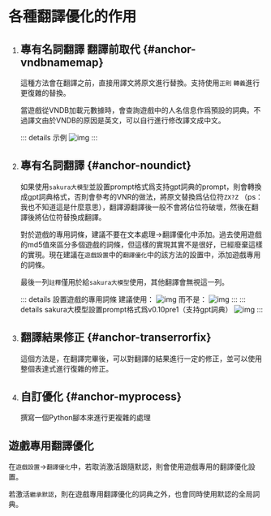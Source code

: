 # 各種翻譯優化的作用

1. ## 專有名詞翻譯 翻譯前取代 {#anchor-vndbnamemap}

    這種方法會在翻譯之前，直接用譯文將原文進行替換。支持使用`正則` `轉義`進行更復雜的替換。

    當遊戲從VNDB加載元數據時，會查詢遊戲中的人名信息作爲預設的詞典。不過譯文由於VNDB的原因是英文，可以自行進行修改譯文成中文。

    ::: details 示例
    ![img](https://image.lunatranslator.org/zh/transoptimi/1.png)
    :::


1. ## 專有名詞翻譯 {#anchor-noundict}

    如果使用`sakura大模型`並設置prompt格式爲支持gpt詞典的prompt，則會轉換成gpt詞典格式，否則會參考的VNR的做法，將原文替換爲佔位符`ZX?Z` （ps：我也不知道這是什麼意思），翻譯源翻譯後一般不會將佔位符破壞，然後在翻譯後將佔位符替換成翻譯。

    對於遊戲的專用詞條，建議不要在文本處理->翻譯優化中添加。過去使用遊戲的md5值來區分多個遊戲的詞條，但這樣的實現其實不是很好，已經廢棄這樣的實現。現在建議在`遊戲設置`中的`翻譯優化`中的該方法的設置中，添加遊戲專用的詞條。

    最後一列`註釋`僅用於給`sakura大模型`使用，其他翻譯會無視這一列。
      
    ::: details 設置遊戲的專用詞條
    建議使用：
    ![img](https://image.lunatranslator.org/zh/transoptimi/2.png)
    而不是：
    ![img](https://image.lunatranslator.org/zh/transoptimi/3.png)
    :::
    ::: details sakura大模型設置prompt格式爲v0.10pre1（支持gpt詞典）
    ![img](https://image.lunatranslator.org/zh/transoptimi/4.png)
    :::

1. ## 翻譯結果修正 {#anchor-transerrorfix}

    這個方法是，在翻譯完畢後，可以對翻譯的結果進行一定的修正，並可以使用整個表達式進行復雜的修正。

1. ## 自訂優化 {#anchor-myprocess}

    撰寫一個Python腳本來進行更複雜的處理

## 遊戲專用翻譯優化

在`遊戲設置`->`翻譯優化`中，若取消激活跟隨默認，則會使用遊戲專用的翻譯優化設置。

若激活`繼承默認`，則在遊戲專用翻譯優化的詞典之外，也會同時使用默認的全局詞典。